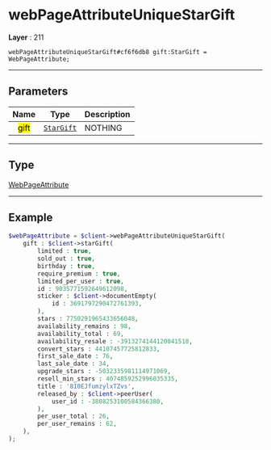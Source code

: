 # webPageAttributeUniqueStarGift

**Layer** : 211

```tl
webPageAttributeUniqueStarGift#cf6f6db8 gift:StarGift = WebPageAttribute;
```

---

## Parameters

| Name | Type | Description |
| :---: | :---: | :--- |
| <mark>gift</mark> | [`StarGift`](type/StarGift) | NOTHING |

---

## Type

[WebPageAttribute](type/WebPageAttribute)

---

## Example

```php
$webPageAttribute = $client->webPageAttributeUniqueStarGift(
	gift : $client->starGift(
		limited : true,
		sold_out : true,
		birthday : true,
		require_premium : true,
		limited_per_user : true,
		id : 9035771592649612098,
		sticker : $client->documentEmpty(
			id : 3691797290472761393,
		),
		stars : 7750291965433656048,
		availability_remains : 98,
		availability_total : 69,
		availability_resale : -3913274144120041518,
		convert_stars : 44107457725812833,
		first_sale_date : 76,
		last_sale_date : 34,
		upgrade_stars : -5032335981114971069,
		resell_min_stars : 4074859252996035335,
		title : '8I0EJfumzylxTZvs',
		released_by : $client->peerUser(
			user_id : -3808253100584366380,
		),
		per_user_total : 26,
		per_user_remains : 62,
	),
);
```